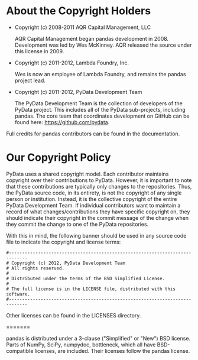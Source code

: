 About the Copyright Holders
===========================

*   Copyright (c) 2008-2011 AQR Capital Management, LLC

    AQR Capital Management began pandas development in 2008. Development was
    led by Wes McKinney. AQR released the source under this license in 2009.
*   Copyright (c) 2011-2012, Lambda Foundry, Inc.

    Wes is now an employee of Lambda Foundry, and remains the pandas project
    lead.
*   Copyright (c) 2011-2012, PyData Development Team

    The PyData Development Team is the collection of developers of the PyData
    project. This includes all of the PyData sub-projects, including pandas. The
    core team that coordinates development on GitHub can be found here:
    https://github.com/pydata.

Full credits for pandas contributors can be found in the documentation.

Our Copyright Policy
====================

PyData uses a shared copyright model. Each contributor maintains copyright
over their contributions to PyData. However, it is important to note that
these contributions are typically only changes to the repositories. Thus,
the PyData source code, in its entirety, is not the copyright of any single
person or institution. Instead, it is the collective copyright of the
entire PyData Development Team. If individual contributors want to maintain
a record of what changes/contributions they have specific copyright on,
they should indicate their copyright in the commit message of the change
when they commit the change to one of the PyData repositories.

With this in mind, the following banner should be used in any source code
file to indicate the copyright and license terms:

```
#-----------------------------------------------------------------------------
# Copyright (c) 2012, PyData Development Team
# All rights reserved.
#
# Distributed under the terms of the BSD Simplified License.
#
# The full license is in the LICENSE file, distributed with this software.
#-----------------------------------------------------------------------------
```

Other licenses can be found in the LICENSES directory.

=======

pandas is distributed under a 3-clause ("Simplified" or "New") BSD
license. Parts of NumPy, SciPy, numpydoc, bottleneck, which all have
BSD-compatible licenses, are included. Their licenses follow the pandas
license.
